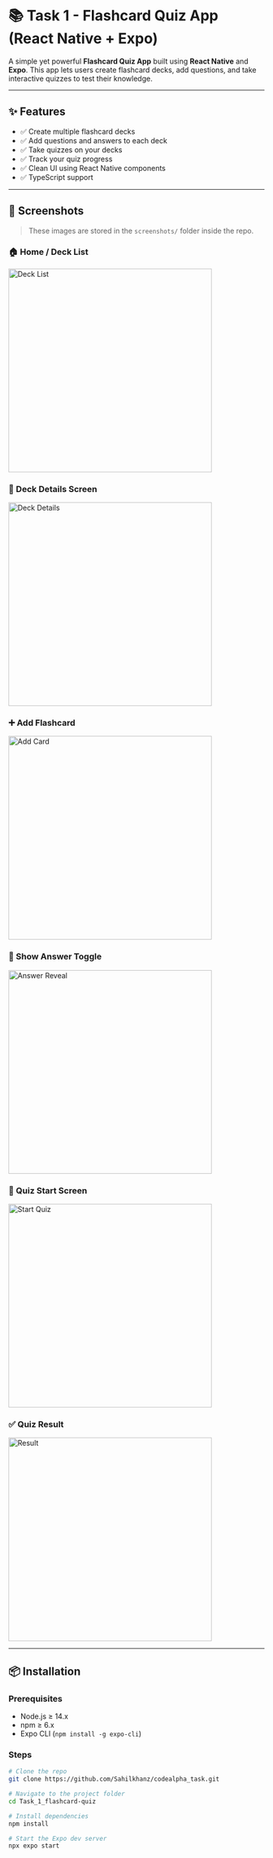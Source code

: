 # 📚 Task 1 - Flashcard Quiz App (React Native + Expo)

A simple yet powerful **Flashcard Quiz App** built using **React Native** and **Expo**. This app lets users create flashcard decks, add questions, and take interactive quizzes to test their knowledge.

---

## ✨ Features

- ✅ Create multiple flashcard decks
- ✅ Add questions and answers to each deck
- ✅ Take quizzes on your decks
- ✅ Track your quiz progress
- ✅ Clean UI using React Native components
- ✅ TypeScript support

---

## 📸 Screenshots

> These images are stored in the `screenshots/` folder inside the repo.

### 🏠 Home / Deck List

<img src="./screenshots/Home.jpg" alt="Deck List" width="400"/>

### 📂 Deck Details Screen

<img src="./screenshots/Deck_Detail.jpg" alt="Deck Details" width="400"/>

### ➕ Add Flashcard

<img src="./screenshots/Add_card.jpg" alt="Add Card" width="400"/>

### 🔄 Show Answer Toggle

<img src="./screenshots/card_Answers.jpg" alt="Answer Reveal" width="400"/>

### 🧠 Quiz Start Screen

<img src="./screenshots/Quiz.jpg" alt="Start Quiz" width="400"/>

### ✅ Quiz Result

<img src="./screenshots/Result.jpg" alt="Result" width="400"/>

---

## 📦 Installation

### Prerequisites

- Node.js ≥ 14.x
- npm ≥ 6.x
- Expo CLI (`npm install -g expo-cli`)

### Steps

```bash
# Clone the repo
git clone https://github.com/Sahilkhanz/codealpha_task.git

# Navigate to the project folder
cd Task_1_flashcard-quiz

# Install dependencies
npm install

# Start the Expo dev server
npx expo start
```
